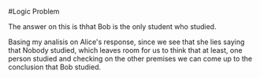 #Logic Problem

The answer on this is thhat Bob is the only student who studied.

Basing my analisis on Alice's response, since we see that she lies saying that Nobody studied, which leaves room for us to think that at least, one person studied and checking on the other premises we can come up to the conclusion that Bob studied.
